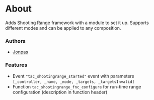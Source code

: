 # About

Adds Shooting Range framework with a module to set it up. Supports different modes and can be applied to any composition.

### Authors

- [Jonpas](http://github.com/jonpas)

### Features

- Event `"tac_shootingrange_started"` event with parameters `[_controller, _name, _mode, _targets, _targetsInvalid]`
- Function `tac_shootingrange_fnc_configure` for run-time range configuration (description in function header)
